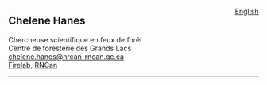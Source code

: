 <a href="https://cffdrs.github.io/website_en/contact/Chelene_Hanes/" target="_self" style="float: right;"> English </a>

## Chelene Hanes
Chercheuse scientifique en feux de forêt  
Centre de foresterie des Grands Lacs  
[chelene.hanes@nrcan-rncan.gc.ca](mailto:chelene.hanes@nrcan-rncan.gc.ca)  
[Firelab](http://www.firelab.utoronto.ca/people/ch/), [RNCan](https://cfs.nrcan.gc.ca/employes/vue/ckrezek)  

---
